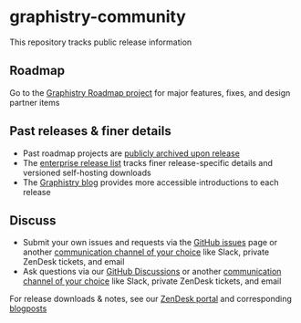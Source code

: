 # graphistry-community

This repository tracks public release information

## Roadmap

Go to the [Graphistry Roadmap project](https://github.com/graphistry/graphistry-releases/projects/1) for major features, fixes,  and design partner items

## Past releases & finer details

* Past roadmap projects are [publicly archived upon release](https://github.com/graphistry/graphistry-community/projects/2)
* The [enterprise release list](https://graphistry.zendesk.com/knowledge/articles/360033184174/en-us?brand_id=360002229674) tracks finer release-specific details and versioned self-hosting downloads
* The [Graphistry blog](https://www.graphistry.com/blog/category/release) provides more accessible introductions to each release 

## Discuss
 - Submit your own issues and requests via the [GitHub issues](https://github.com/graphistry/graphistry-releases/issues) page or another [communication channel of your choice](https://www.graphistry.com/support) like Slack, private ZenDesk tickets, and email
 - Ask questions via our [GitHub Discussions](https://github.com/graphistry/graphistry-releases/discussions) or another [communication channel of your choice](https://www.graphistry.com/support) like Slack, private ZenDesk tickets, and email

For release downloads & notes, see our [ZenDesk portal](https://graphistry.zendesk.com/hc/en-us/articles/360033184174-Enterprise-Release-List-Downloads) and corresponding [blogposts](https://graphistry.com/blog)


